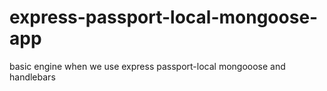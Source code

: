 express-passport-local-mongoose-app
===================================

basic engine when we use express passport-local mongooose and handlebars
